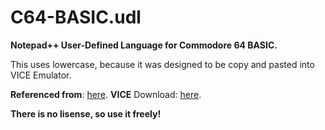 # C64-BASIC.udl
**Notepad++ User-Defined Language for Commodore 64 BASIC.**

This uses lowercase, because it was designed to be copy and pasted into VICE Emulator.

**Referenced from**: [here](https://www.commodore.ca/manuals/c64_users_guide/c64-users_guide-09-appendices.pdf).
**VICE** Download: [here](https://vice-emu.sourceforge.io/index.html#download).

**There is no lisense, so use it freely!**
